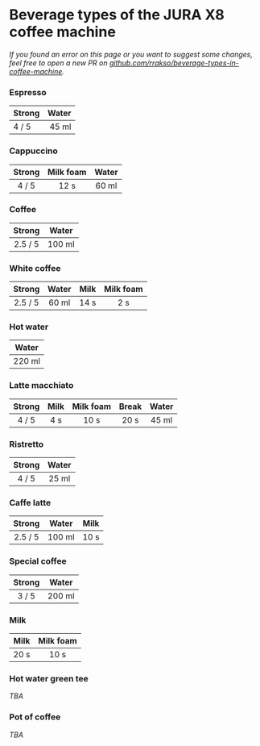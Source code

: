 # Beverage types of the JURA X8 coffee machine

_If you found an error on this page or you want to suggest some changes, feel free to open a new PR on [github.com/rrakso/beverage-types-in-coffee-machine](github.com/rrakso/beverage-types-in-coffee-machine)._

### Espresso

| Strong | Water |
| :----- | ----: |
| 4 / 5  | 45 ml |

### Cappuccino

| Strong | Milk foam | Water |
| :----: | :-------: | :---: |
| 4 / 5  |   12 s    | 60 ml |

### Coffee

| Strong  | Water  |
| :-----: | :----: |
| 2.5 / 5 | 100 ml |

### White coffee

| Strong  | Water | Milk | Milk foam |
| :-----: | :---: | :--: | :-------: |
| 2.5 / 5 | 60 ml | 14 s |    2 s    |

### Hot water

| Water  |
| :----: |
| 220 ml |

### Latte macchiato

| Strong | Milk | Milk foam | Break | Water |
| :----: | :--: | :-------: | :---: | :---: |
| 4 / 5  | 4 s  |   10 s    | 20 s  | 45 ml |

### Ristretto

| Strong | Water |
| :----: | :---: |
| 4 / 5  | 25 ml |

### Caffe latte

| Strong  | Water  | Milk |
| :-----: | :----: | :--: |
| 2.5 / 5 | 100 ml | 10 s |

### Special coffee

| Strong | Water  |
| :----: | :----: |
| 3 / 5  | 200 ml |

### Milk

| Milk | Milk foam |
| :--: | :-------: |
| 20 s |   10 s    |

### Hot water green tee

_TBA_

### Pot of coffee

_TBA_
